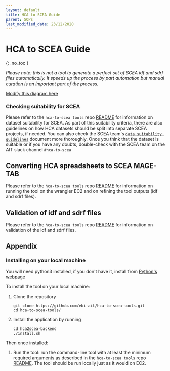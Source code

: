 ```yaml
---
layout: default
title: HCA to SCEA Guide
parent: SOPs
last_modified_date: 23/12/2020
---
```

<script src="https://kit.fontawesome.com/fc66878563.js" crossorigin="anonymous"></script>

# HCA to SCEA Guide
{: .no_toc }

_Please note: this is not a tool to generate a perfect set of SCEA idf and sdrf files automatically. It speeds up the process by part automation but manual curation is an important part of the process._

[Modify this diagram here](https://app.diagrams.net/?src=about#G1bP1jg52KXeVmd6HGmXxXRjfT2uEZtPDr)

### Checking suitability for SCEA

Please refer to the `hca-to-scea tools` repo [README](https://github.com/ebi-ait/hca-to-scea-tools#setting-the-environment-on-ec2) for information on dataset suitability for SCEA. As part of this suitability criteria, there are also guidelines on how HCA datasets should be split into separate SCEA projects, if needed. You can also check the SCEA team's [`data suitability guidelines`](https://github.com/ebi-gene-expression-group/expression-atlas-curation-guide/blob/master/pages/inclusion_criteria.md) document more thoroughly. Once you think that the dataset is suitable or if you have any doubts, double-check with the SCEA team on the AIT slack channel `#hca-to-scea`

## Converting HCA spreadsheets to SCEA MAGE-TAB

Please refer to the `hca-to-scea tools` repo [README](https://github.com/ebi-ait/hca-to-scea-tools#setting-the-environment-on-ec2) for information on running the tool on the wrangler EC2 and on refining the tool outputs (idf and sdrf files).

## Validation of idf and sdrf files

Please refer to the `hca-to-scea tools` repo [README](https://github.com/ebi-ait/hca-to-scea-tools#setting-the-environment-on-ec2) for information on validation of the idf and sdrf files.

## Appendix

### Installing on your local machine

You will need python3 installed, if you don't have it, install from [Python's webpage](https://www.python.org/downloads/)

To install the tool on your local machine:

1. Clone the repository
   ```
   git clone https://github.com/ebi-ait/hca-to-scea-tools.git
   cd hca-to-scea-tools/

1. Install the application by running
   ```
   cd hca2scea-backend
   ./install.sh
   ```
Then once installed:

1. Run the tool: run the command-line tool with at least the minimum required arguments as described in the `hca-to-scea tools` repo [README](https://github.com/ebi-ait/hca-to-scea-tools#setting-the-environment-on-ec2). The tool should be run locally just as it would on EC2.
